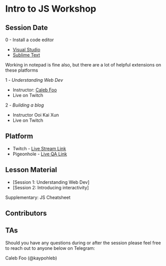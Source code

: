# Intro to JS Workshop

## Session Date

0 - Install a code editor
- [Visual Studio](https://code.visualstudio.com/)
- [Sublime Text](https://www.sublimetext.com/)

Working in notepad is fine also, but there are a lot of helpful extensions on these platforms

1 - *Understanding Web Dev*
- Instructor: [Caleb Foo](https://github.com/kaypohleb)
- Live on Twitch

2 - *Building a blog*
- Instructor Ooi Kai Xun
- Live on Twitch

## Platform

- Twitch - [Live Stream Link](https://www.twitch.tv/3dcdsc)
- Pigeonhole - [Live QA Link]()

## Lesson Material
- [Session 1: Understanding Web Dev]
- [Session 2: Introducing interactivity]

Supplementary:
JS Cheatsheet

## Contributors

## TAs
Should you have any questions during or after the session please feel free to reach out to anyone below on Telegram:

Caleb Foo (@kaypohleb)
